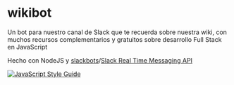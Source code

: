 # wikibot
Un bot para nuestro canal de Slack que te recuerda sobre nuestra wiki, con muchos recursos complementarios y gratuitos sobre desarrollo Full Stack en JavaScript

Hecho con NodeJS y [slackbots](https://www.npmjs.com/package/slackbots)/[Slack Real Time Messaging API](https://api.slack.com/rtm)

[![JavaScript Style Guide](https://cdn.rawgit.com/feross/standard/master/badge.svg)](https://github.com/feross/standard)
